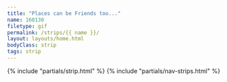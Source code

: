 ```yaml
---
title: "Places can be Friends too..."
name: 160130
filetype: gif
permalink: /strips/{{ name }}/
layout: layouts/home.html
bodyClass: strip
tags: strip
---
```


{% include "partials/strip.html" %}
{% include "partials/nav-strips.html" %}